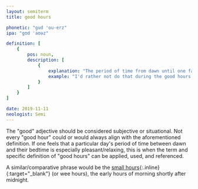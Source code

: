 ```yaml
---
layout: semiterm
title: good hours

phonetic: "gud 'ou-erz"
ipa: "gʊd 'aʊəz"

definition: [
	{
		pos: noun,
		description: [
			{
				explanation: "The period of time from dawn until one falls asleep that allows for a feeling of peacefulness and relaxation.",
				example: "I'd rather not do that during the good hours."
			}
		]
	}
]

date: 2019-11-11
neologist: Semi
---
```


The "good" adjective should be considered subjective or situational. Not every "good hour" could or would always align with the aforementioned definition. If one feels that a particular day's period of time between dawn and their bedtime is especially pleasant/relaxing, this is when the term and specific definition of "good hours" can be applied, used, and referenced.

A similar/comparative phrase would be the [small hours](https://en.wiktionary.org/wiki/small_hours){:.inline}{:target="_blank"} (or wee hours), the early hours of morning shortly after midnight.